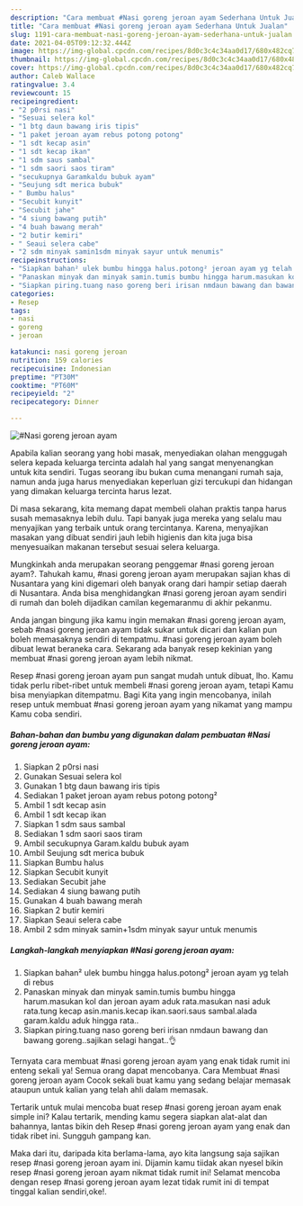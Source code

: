 ```yaml
---
description: "Cara membuat #Nasi goreng jeroan ayam Sederhana Untuk Jualan"
title: "Cara membuat #Nasi goreng jeroan ayam Sederhana Untuk Jualan"
slug: 1191-cara-membuat-nasi-goreng-jeroan-ayam-sederhana-untuk-jualan
date: 2021-04-05T09:12:32.444Z
image: https://img-global.cpcdn.com/recipes/8d0c3c4c34aa0d17/680x482cq70/nasi-goreng-jeroan-ayam-foto-resep-utama.jpg
thumbnail: https://img-global.cpcdn.com/recipes/8d0c3c4c34aa0d17/680x482cq70/nasi-goreng-jeroan-ayam-foto-resep-utama.jpg
cover: https://img-global.cpcdn.com/recipes/8d0c3c4c34aa0d17/680x482cq70/nasi-goreng-jeroan-ayam-foto-resep-utama.jpg
author: Caleb Wallace
ratingvalue: 3.4
reviewcount: 15
recipeingredient:
- "2 p0rsi nasi"
- "Sesuai selera kol"
- "1 btg daun bawang iris tipis"
- "1 paket jeroan ayam rebus potong potong"
- "1 sdt kecap asin"
- "1 sdt kecap ikan"
- "1 sdm saus sambal"
- "1 sdm saori saos tiram"
- "secukupnya Garamkaldu bubuk ayam"
- "Seujung sdt merica bubuk"
- " Bumbu halus"
- "Secubit kunyit"
- "Secubit jahe"
- "4 siung bawang putih"
- "4 buah bawang merah"
- "2 butir kemiri"
- " Seaui selera cabe"
- "2 sdm minyak samin1sdm minyak sayur untuk menumis"
recipeinstructions:
- "Siapkan bahan² ulek bumbu hingga halus.potong² jeroan ayam yg telah di rebus"
- "Panaskan minyak dan minyak samin.tumis bumbu hingga harum.masukan kol dan jeroan ayam aduk rata.masukan nasi aduk rata.tung kecap asin.manis.kecap ikan.saori.saus sambal.alada garam.kaldu aduk hingga rata.."
- "Siapkan piring.tuang naso goreng beri irisan nmdaun bawang dan bawang goreng..sajikan selagi hangat..👌"
categories:
- Resep
tags:
- nasi
- goreng
- jeroan

katakunci: nasi goreng jeroan 
nutrition: 159 calories
recipecuisine: Indonesian
preptime: "PT30M"
cooktime: "PT60M"
recipeyield: "2"
recipecategory: Dinner

---
```



![#Nasi goreng jeroan ayam](https://img-global.cpcdn.com/recipes/8d0c3c4c34aa0d17/680x482cq70/nasi-goreng-jeroan-ayam-foto-resep-utama.jpg)

Apabila kalian seorang yang hobi masak, menyediakan olahan menggugah selera kepada keluarga tercinta adalah hal yang sangat menyenangkan untuk kita sendiri. Tugas seorang ibu bukan cuma menangani rumah saja, namun anda juga harus menyediakan keperluan gizi tercukupi dan hidangan yang dimakan keluarga tercinta harus lezat.

Di masa  sekarang, kita memang dapat membeli olahan praktis tanpa harus susah memasaknya lebih dulu. Tapi banyak juga mereka yang selalu mau menyajikan yang terbaik untuk orang tercintanya. Karena, menyajikan masakan yang dibuat sendiri jauh lebih higienis dan kita juga bisa menyesuaikan makanan tersebut sesuai selera keluarga. 



Mungkinkah anda merupakan seorang penggemar #nasi goreng jeroan ayam?. Tahukah kamu, #nasi goreng jeroan ayam merupakan sajian khas di Nusantara yang kini digemari oleh banyak orang dari hampir setiap daerah di Nusantara. Anda bisa menghidangkan #nasi goreng jeroan ayam sendiri di rumah dan boleh dijadikan camilan kegemaranmu di akhir pekanmu.

Anda jangan bingung jika kamu ingin memakan #nasi goreng jeroan ayam, sebab #nasi goreng jeroan ayam tidak sukar untuk dicari dan kalian pun boleh memasaknya sendiri di tempatmu. #nasi goreng jeroan ayam boleh dibuat lewat beraneka cara. Sekarang ada banyak resep kekinian yang membuat #nasi goreng jeroan ayam lebih nikmat.

Resep #nasi goreng jeroan ayam pun sangat mudah untuk dibuat, lho. Kamu tidak perlu ribet-ribet untuk membeli #nasi goreng jeroan ayam, tetapi Kamu bisa menyiapkan ditempatmu. Bagi Kita yang ingin mencobanya, inilah resep untuk membuat #nasi goreng jeroan ayam yang nikamat yang mampu Kamu coba sendiri.

<!--inarticleads1-->

##### Bahan-bahan dan bumbu yang digunakan dalam pembuatan #Nasi goreng jeroan ayam:

1. Siapkan 2 p0rsi nasi
1. Gunakan Sesuai selera kol
1. Gunakan 1 btg daun bawang iris tipis
1. Sediakan 1 paket jeroan ayam rebus potong potong²
1. Ambil 1 sdt kecap asin
1. Ambil 1 sdt kecap ikan
1. Siapkan 1 sdm saus sambal
1. Sediakan 1 sdm saori saos tiram
1. Ambil secukupnya Garam.kaldu bubuk ayam
1. Ambil Seujung sdt merica bubuk
1. Siapkan  Bumbu halus
1. Siapkan Secubit kunyit
1. Sediakan Secubit jahe
1. Sediakan 4 siung bawang putih
1. Gunakan 4 buah bawang merah
1. Siapkan 2 butir kemiri
1. Siapkan  Seaui selera cabe
1. Ambil 2 sdm minyak samin+1sdm minyak sayur untuk menumis




<!--inarticleads2-->

##### Langkah-langkah menyiapkan #Nasi goreng jeroan ayam:

1. Siapkan bahan² ulek bumbu hingga halus.potong² jeroan ayam yg telah di rebus
1. Panaskan minyak dan minyak samin.tumis bumbu hingga harum.masukan kol dan jeroan ayam aduk rata.masukan nasi aduk rata.tung kecap asin.manis.kecap ikan.saori.saus sambal.alada garam.kaldu aduk hingga rata..
1. Siapkan piring.tuang naso goreng beri irisan nmdaun bawang dan bawang goreng..sajikan selagi hangat..👌




Ternyata cara membuat #nasi goreng jeroan ayam yang enak tidak rumit ini enteng sekali ya! Semua orang dapat mencobanya. Cara Membuat #nasi goreng jeroan ayam Cocok sekali buat kamu yang sedang belajar memasak ataupun untuk kalian yang telah ahli dalam memasak.

Tertarik untuk mulai mencoba buat resep #nasi goreng jeroan ayam enak simple ini? Kalau tertarik, mending kamu segera siapkan alat-alat dan bahannya, lantas bikin deh Resep #nasi goreng jeroan ayam yang enak dan tidak ribet ini. Sungguh gampang kan. 

Maka dari itu, daripada kita berlama-lama, ayo kita langsung saja sajikan resep #nasi goreng jeroan ayam ini. Dijamin kamu tiidak akan nyesel bikin resep #nasi goreng jeroan ayam nikmat tidak rumit ini! Selamat mencoba dengan resep #nasi goreng jeroan ayam lezat tidak rumit ini di tempat tinggal kalian sendiri,oke!.

